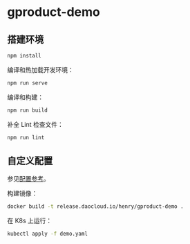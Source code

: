 # gproduct-demo

## 搭建环境

```sh
npm install
```

编译和热加载开发环境：

```sh
npm run serve
```

编译和构建：

```sh
npm run build
```

补全 Lint 检查文件：

```sh
npm run lint
```

## 自定义配置

参见[配置参考](https://cli.vuejs.org/config/)。

构建镜像：

```sh
docker build -t release.daocloud.io/henry/gproduct-demo .
```

在 K8s 上运行：

```sh
kubectl apply -f demo.yaml
```
